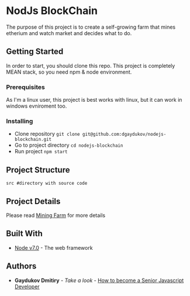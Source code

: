 # NodJs BlockChain

The purpose of this project is to create a self-growing farm that mines etherium and watch market and decides what to do.

## Getting Started

In order to start, you should clone this repo. This project is completely MEAN stack, so you need npm & node environment.

### Prerequisites

As I'm a linux user, this project is best works with linux, but it can work in windows evniroment too.


### Installing

* Clone repository ```git clone git@github.com:dgaydukov/nodejs-blockchain.git```
* Go to project directory ```cd nodejs-blockchain```
* Run project ```npm start```

## Project Structure

```
src #directory with source code

```

## Project Details

Please read [Mining Farm](https://github.com/dgaydukov/nodejs-blockchain/blob/master/mining-farm.md) for more details


## Built With

* [Node v7.0](https://nodejs.org/en/blog/release/v7.0.0) - The web framework


## Authors

* **Gaydukov Dmitiry** - *Take a look* - [How to become a Senior Javascript Developer](https://github.com/dgaydukov/how-to-become-a-senior-js-developer)